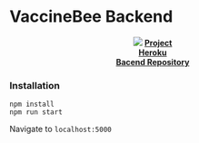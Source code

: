 # VaccineBee Backend

<p align="center">
  <img src="http://res.cloudinary.com/ideation/image/upload/w_1920,c_fit/dt944g5kupifktmssawc.png" />
  <b>
    <a href=https://platform-gskimmunohack.bemyapp.com/#/projects/5b4a7d728c9a14000367f2d1>Project</a>
    <br />
    <a href=https://oshaw-vacspider-backend.herokuapp.com>Heroku</a>
    <br />
    <a href=https://github.com/rkooo567/VaccineBeeFrontend>Bacend Repository</a>
  </b>
</p>

### Installation
```
npm install
npm run start
```

Navigate to `localhost:5000`

